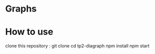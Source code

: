 # Graphs

# How to use 
 clone this repository : git clone <repository>
 cd tp2-diagraph
 npm install
 npm start

